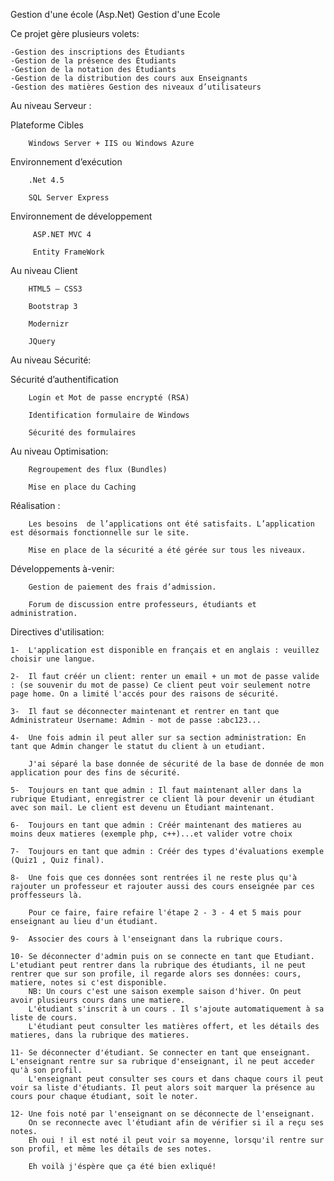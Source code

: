 Gestion d'une école (Asp.Net)
Gestion d'une Ecole

Ce projet gère plusieurs volets:

    -Gestion des inscriptions des Étudiants 
    -Gestion de la présence des Étudiants 
    -Gestion de la notation des Étudiants 
    -Gestion de la distribution des cours aux Enseignants
    -Gestion des matières Gestion des niveaux d’utilisateurs

Au niveau Serveur :

  Plateforme Cibles

        Windows Server + IIS ou Windows Azure

  Environnement d’exécution

        .Net 4.5 
        
        SQL Server Express

  Environnement de développement

         ASP.NET MVC 4
         
         Entity FrameWork
          
Au niveau Client

        HTML5 – CSS3
      
        Bootstrap 3
      
        Modernizr
      
        JQuery
        
Au niveau Sécurité:

Sécurité d’authentification

        Login et Mot de passe encrypté (RSA)
      
        Identification formulaire de Windows
        
        Sécurité des formulaires

        
Au niveau Optimisation:

        Regroupement des flux (Bundles)
     
        Mise en place du Caching
      
Réalisation :

        Les besoins  de l’applications ont été satisfaits. L’application est désormais fonctionnelle sur le site.
        
        Mise en place de la sécurité a été gérée sur tous les niveaux.
    
Développements à-venir:

        Gestion de paiement des frais d’admission.
     
        Forum de discussion entre professeurs, étudiants et administration.
  

Directives d'utilisation:

    1-  L'application est disponible en français et en anglais : veuillez choisir une langue. 
    
    2-  Il faut créér un client: renter un email + un mot de passe valide : (se souvenir du mot de passe) Ce client peut voir seulement notre page home. On a limité l'accés pour des raisons de sécurité.
    
    3-  Il faut se déconnecter maintenant et rentrer en tant que Administrateur Username: Admin - mot de passe :abc123...
    
    4-  Une fois admin il peut aller sur sa section administration: En tant que Admin changer le statut du client à un etudiant.
    
        J'ai séparé la base donnée de sécurité de la base de donnée de mon application pour des fins de sécurité.
        
    5-  Toujours en tant que admin : Il faut maintenant aller dans la rubrique Etudiant, enregistrer ce client là pour devenir un étudiant avec son mail. Le client est devenu un Étudiant maintenant.
    
    6-  Toujours en tant que admin : Créér maintenant des matieres au moins deux matieres (exemple php, c++)...et valider votre choix 
    
    7-  Toujours en tant que admin : Créér des types d'évaluations exemple (Quiz1 , Quiz final).
    
    8-  Une fois que ces données sont rentrées il ne reste plus qu'à rajouter un professeur et rajouter aussi des cours enseignée par ces proffesseurs là.
    
        Pour ce faire, faire refaire l'étape 2 - 3 - 4 et 5 mais pour enseignant au lieu d'un étudiant.
        
    9-  Associer des cours à l'enseignant dans la rubrique cours. 
    
    10- Se déconnecter d'admin puis on se connecte en tant que Etudiant. L'etudiant peut rentrer dans la rubrique des étudiants, il ne peut rentrer que sur son profile, il regarde alors ses données: cours, matiere, notes si c'est disponible.
        NB: Un cours c'est une saison exemple saison d'hiver. On peut avoir plusieurs cours dans une matiere.
        L'étudiant s'inscrit à un cours . Il s'ajoute automatiquement à sa liste de cours.
        L'étudiant peut consulter les matières offert, et les détails des matieres, dans la rubrique des matieres.
        
    11- Se déconnecter d'étudiant. Se connecter en tant que enseignant. L'enseignant rentre sur sa rubrique d'enseignant, il ne peut acceder qu'à son profil.
        L'enseignant peut consulter ses cours et dans chaque cours il peut voir sa liste d'étudiants. Il peut alors soit marquer la présence au cours pour chaque étudiant, soit le noter.
        
    12- Une fois noté par l'enseignant on se déconnecte de l'enseignant. 
        On se reconnecte avec l'étudiant afin de vérifier si il a reçu ses notes.
        Eh oui ! il est noté il peut voir sa moyenne, lorsqu'il rentre sur son profil, et même les détails de ses notes.
    
        Eh voilà j'éspère que ça été bien exliqué!

